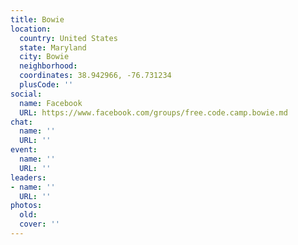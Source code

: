 ```yaml
---
title: Bowie
location:
  country: United States
  state: Maryland
  city: Bowie
  neighborhood: 
  coordinates: 38.942966, -76.731234
  plusCode: ''
social:
  name: Facebook
  URL: https://www.facebook.com/groups/free.code.camp.bowie.md
chat:
  name: ''
  URL: ''
event:
  name: ''
  URL: ''
leaders:
- name: ''
  URL: ''
photos:
  old: 
  cover: ''
---
```

